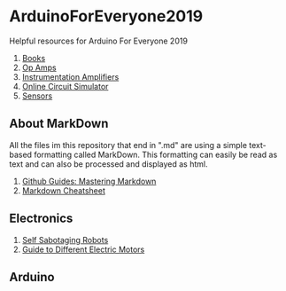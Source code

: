 # ArduinoForEveryone2019

Helpful resources for Arduino For Everyone 2019

1. [Books](books/readme.md)
2. [Op Amps](op-amps/readme.md)
3. [Instrumentation Amplifiers](instrumentation-amplifiers/readme.md)
4. [Online Circuit Simulator](https://www.circuitlab.com/)
5. [Sensors](sensors/readme.md)

## About MarkDown

All the files im this repository that end in ".md" are using a simple text-based formatting called MarkDown. This formatting can easily be read as text and can also be processed and displayed as html.

1. [Github Guides: Mastering Markdown](https://guides.github.com/features/mastering-markdown)
2. [Markdown Cheatsheet](https://github.com/adam-p/markdown-here/wiki/Markdown-Cheatsheet)

## Electronics

1. [Self Sabotaging Robots](http://www.simonegiertz.com)
2. [Guide to Different Electric Motors](https://www.youtube.com/watch?v=SrPHQh-M3pM)

## Arduino


